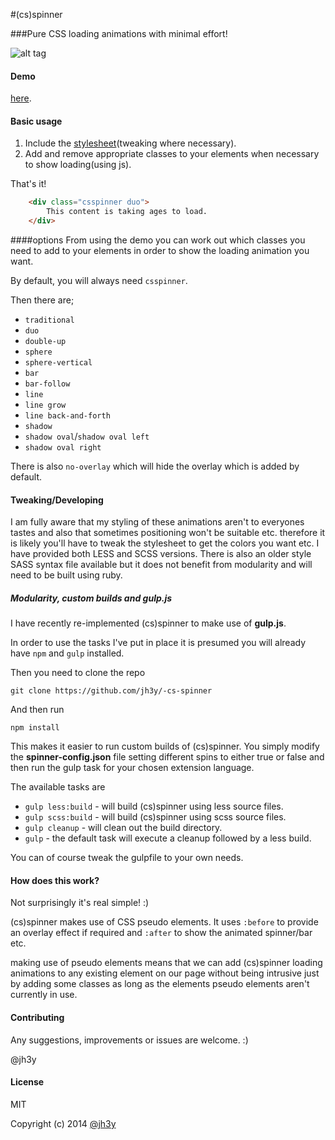 #(cs)spinner


###Pure CSS loading animations with minimal effort!

![alt tag](https://raw.github.com/jh3y/-cs-spinner/master/src/images/csspinner.gif)

#### Demo
[here](http://jh3y.github.io/-cs-spinner).

#### Basic usage
1. Include the [stylesheet](https://raw2.github.com/jh3y/-cs-spinner/master/csspinner.css)(tweaking where necessary).
2. Add and remove appropriate classes to your elements when necessary to show loading(using js).


That's it!

```html
	<div class="csspinner duo">
		This content is taking ages to load.
	</div>
```

####options
From using the demo you can work out which classes you need to add to your elements in order to show the loading animation you want.

By default, you will always need `csspinner`.

Then there are;

* `traditional`
* `duo`
* `double-up`
* `sphere`
* `sphere-vertical`
* `bar`
* `bar-follow`
* `line`
* `line grow`
* `line back-and-forth`
* `shadow`
* `shadow oval`/`shadow oval left`
* `shadow oval right`

There is also `no-overlay` which will hide the overlay which is added by default. 

#### Tweaking/Developing
I am fully aware that my styling of these animations aren't to everyones tastes and also that sometimes positioning won't be suitable etc. therefore it is likely you'll have to tweak the stylesheet to get the colors you want etc. I have provided both LESS and SCSS versions. There is also an older style SASS syntax file available but it does not benefit from modularity and will need to be built using ruby.

##### Modularity, custom builds and gulp.js
I have recently re-implemented (cs)spinner to make use of __gulp.js__. 

In order to use the tasks I've put in place it is presumed you will already have `npm` and `gulp` installed.

Then you need to clone the repo

	git clone https://github.com/jh3y/-cs-spinner

And then run 

	npm install

This makes it easier to run custom builds of (cs)spinner. You simply modify the __spinner-config.json__ file setting different spins to either true or false and then run the gulp task for your chosen extension language.

The available tasks are

* `gulp less:build` - will build (cs)spinner using less source files.
* `gulp scss:build` - will build (cs)spinner using scss source files.
* `gulp cleanup` - will clean out the build directory.
* `gulp` - the default task will execute a cleanup followed by a less build.

You can of course tweak the gulpfile to your own needs.

#### How does this work?
Not surprisingly it's real simple! :)

(cs)spinner makes use of CSS pseudo elements. It uses `:before` to provide an overlay effect if required and `:after` to show the animated spinner/bar etc.

making use of pseudo elements means that we can add (cs)spinner loading animations to any existing element on our page without being intrusive just by adding some classes as long as the elements pseudo elements aren't currently in use.

#### Contributing

Any suggestions, improvements or issues are welcome. :)

@jh3y

#### License

MIT

Copyright (c) 2014 [@jh3y](https://github.com/jh3y)
